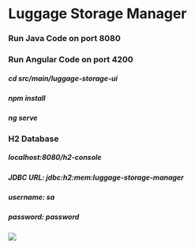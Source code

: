 # Luggage Storage Manager

### Run Java Code on port 8080

### Run Angular Code on port 4200
##### cd src/main/luggage-storage-ui
##### npm install
##### ng serve

### H2 Database
##### localhost:8080/h2-console
##### JDBC URL: jdbc:h2:mem:luggage-storage-manager
##### username: sa
##### password: password


![](Web&#32;Quiz&#32;Engine/task/src/resources/UI.png)

